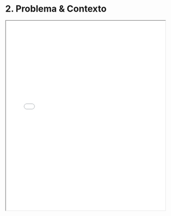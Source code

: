 # 2. Problema & Contexto

<iframe src="./pdfs/Problema_Contexto.pdf" width="100%" height="600"></iframe>